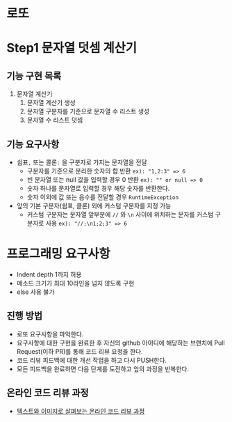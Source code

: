 # 로또

# Step1 문자열 덧셈 계산기

## 기능 구현 목록

1. 문자열 계산기
    1. 문자열 계산기 생성
    2. 문자열 구분자를 기준으로 문자열 수 리스트 생성
    3. 문자열 수 리스트 덧셈

## 기능 요구사항

* 쉼표`,` 또는 콜론`:` 을 구분자로 가지는 문자열을 전달
    + 구분자를 기준으로 분리한 숫자의 합 반환 `ex): "1,2:3" => 6`
    + 빈 문자열 또는 null 값을 입력할 경우 0 반환 `ex): "" or null => 0`
    + 숫자 하나를 문자열로 입력할 경우 해당 숫자를 반환한다.
    + 숫자 이외에 값 또는 음수를 전달할 경우 `RuntimeException`
* 앞의 기본 구분자(쉼표, 클론) 외에 커스텀 구분자를 지정 가능
    + 커스텀 구분자는 문자열 앞부분에 `//` 와 `\n` 사이에 위치하는 문자를 커스텀 구분자로 사용 `ex): "//;\n1;2;3" => 6`
    

# 프로그래밍 요구사항

* Indent depth 1까지 허용
* 메소드 크기가 최대 10라인을 넘지 않도록 구현
* else 사용 불가


## 진행 방법
* 로또 요구사항을 파악한다.
* 요구사항에 대한 구현을 완료한 후 자신의 github 아이디에 해당하는 브랜치에 Pull Request(이하 PR)를 통해 코드 리뷰 요청을 한다.
* 코드 리뷰 피드백에 대한 개선 작업을 하고 다시 PUSH한다.
* 모든 피드백을 완료하면 다음 단계를 도전하고 앞의 과정을 반복한다.

## 온라인 코드 리뷰 과정
* [텍스트와 이미지로 살펴보는 온라인 코드 리뷰 과정](https://github.com/next-step/nextstep-docs/tree/master/codereview)
